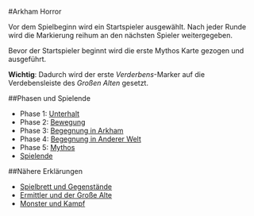 #Arkham Horror

Vor dem Spielbeginn wird ein Startspieler ausgewählt. Nach jeder Runde wird die Markierung reihum an den nächsten Spieler weitergegeben.

Bevor der Startspieler beginnt wird die erste Mythos Karte gezogen und ausgeführt.

**Wichtig**: Dadurch wird der erste _Verderbens_-Marker auf die Verdebensleiste des _Großen Alten_ gesetzt.

##Phasen und Spielende

- Phase 1: [Unterhalt](phase1.md)
- Phase 2: [Bewegung](phase2.md)
- Phase 3: [Begegnung in Arkham](phase3.md)
- Phase 4: [Begegnung in Anderer Welt](phase4.md)
- Phase 5: [Mythos](phase5.md)
- [Spielende](spielende.md)

##Nähere Erklärungen

- [Spielbrett und Gegenstände](spielbrett.md)
- [Ermittler und der Große Alte](ermittler.md)
- [Monster und Kampf](monster.md)
